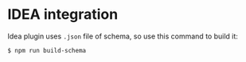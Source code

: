 # IDEA integration

Idea plugin uses `.json` file of schema, so use this command to build it:

```bash
$ npm run build-schema
```